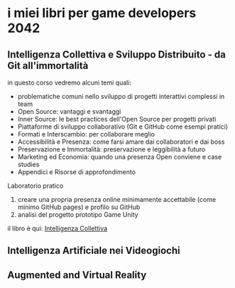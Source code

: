 # i miei libri per game developers 2042

## Intelligenza Collettiva e Sviluppo Distribuito - da Git all'immortalità

in questo corso vedremo alcuni temi quali:
- problematiche comuni nello sviluppo di progetti interattivi complessi in team
- Open Source: vantaggi e svantaggi
- Inner Source: le best practices dell'Open Source per progetti privati
- Piattaforme di sviluppo collaborativo (Git e GitHub come esempi pratici)
- Formati e Interscambio: per collaborare meglio
- Accessibilità e Presenza: come farsi amare dai collaboratori e dai boss
- Preservazione e Immortalità: preservazione e leggibilità a futuro
- Marketing ed Economia: quando una presenza Open conviene e case studies
- Appendici e Risorse di approfondimento

Laboratorio pratico
1. creare una propria presenza online minimamente accettabile (come minimo GitHub pages) e profilo su GitHub
2. analisi del progetto prototipo Game Unity

il libro è qui: [Intelligenza Collettiva](book_CollectiveIntelligence/book_IntelligenzaCollettiva.md)

## Intelligenza Artificiale nei Videogiochi


## Augmented and Virtual Reality
